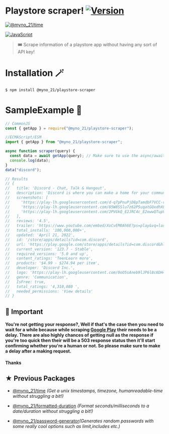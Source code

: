 # Playstore scraper! [![Version](https://img.shields.io/npm/v/@myno_21/playstore-scraper.svg)](https://www.npmjs.com/package/@myno_21/playstore-scraper)

[![@myno_21/time](https://nodei.co/npm/@myno_21/playstore-scraper.png?downloads=true&downloadRank=true)](http://npmjs.org/package/@myno_21/playstore-scraper)

[![JavaScript](https://img.shields.io/badge/JavaScript-F7DF1E?style=for-the-badge&logo=javascript&logoColor=black)](http://npmjs.org/package/@myno_21/playstore-scraper)

> 🎟️ Scrape information of a playstore app without having any sort of API key!

# Installation 🪄

```bash
$ npm install @myno_21/playstore-scraper
```

# SampleExample 📣

```js
// CommonJS
const { getApp } = require("@myno_21/playstore-scraper");

//ECMAScript/ESM
import { getApp } from "@myno_21/playstore-scraper";

async function scraper(query) {
  const data = await getApp(query); // Make sure to use the async/await or else it'll return undefined
  console.log(data);
}
data("discord");

// Results
// {
//   title: 'Discord - Chat, Talk & Hangout',
//   description: 'Discord is where you can make a home for your communities and friends. Where you can stay close and have fun over text, voice, and video chat. Whether you’re part of a school club, a gaming group, a worldwide art community, or just a handful of friends who want to spend time together, Discord makes it easy to talk every day, and hang out more often.CREATE AN INVITE-ONLY PLACE•  Discord servers are organized into topic-based channels where you can collaborate, share, have meetings, or just talk to friends about your day without clogging up a group chat.•  Send a message directly to a friend or call them up with our voice chat feature•  Voice channels make hanging out easy. Got a free moment? Grab a seat in a voice channel so friends can see you’re around and pop in to talk without having to call. You can even watch videos together!•  Reliable tech for staying close with friends. Low-latency voice and video chat feels like you’re meeting in the same room.•  Easily talk with friends while gaming and steam roll the competition.•  Be a meme messenger with easy image sharing STAY CLOSE WITH TEXT, VIDEO, AND VOICE CHAT•  Wave hello over video, watch friends stream their games, share stories over voice calls, or gather up and have a drawing session with screen share.•  Snap a photo and turn it into your own custom emojis and share them with friends.•  Share anything from funny videos and stories to your latest group photos, and pin your favorites to remember those moments later.•  Hang out in group channels or talk privately with direct messages•  Zoom through convos with friends using topic-specific channels! FOR A FEW OR A FANDOM•  Custom moderation tools and permission levels can group up your friends or teams, organize meetings for your local book club, or bring together music fans from around the world.•  Create moderators, give special members access to private channels, and much more.',
//   screenshots: [
//     'https://play-lh.googleusercontent.com/d-q7pPnuPjD8pTamdbF7VCC-rjZTBAOreMk7TIT8kjOt7us8pY32-g4I8DRYhdzA2iHu=w720-h310',
//     'https://play-lh.googleusercontent.com/85W8SSlu7z62P5uqatGOxdhX8JJJ7c_p11I_982xaPxMptsE9z4QeZr78Ua_E7A8OQ=w720-h310',
//     'https://play-lh.googleusercontent.com/2PVGkQ_E2JRC4c_E2owwQTupVtqAl5Yn1yoka_7Xa-WT4pkz4ku1kzCQQrnzqW1Tkg=w720-h310'
//   ],
//   reviews: '4.5',
//   trailer: 'https://www.youtube.com/embed/XoCvEM0Ah6E?ps=play&vq=large&rel=0&autohide=1&showinfo=0',
//   total_installs: '100,000,000+',
//   updated: 'April 21, 2022',
//   id: '/store/apps/details?id=com.discord',
//   url: 'https://play.google.com/store/apps/details?id=com.discord&hl=en&gl=US',
//   current_version: '123.7 - Stable',
//   required_versions: '5.0 and up',
//   content_ratings: 'TeenLearn more',
//   products: '$4.99 - $274.94 per item',
//   developer: 'Discord Inc.',
//   logo: 'https://play-lh.googleusercontent.com/0oO5sAneb9lJP6l8c6DH4aj6f85qNpplQVHmPmbbBxAukDnlO7DarDW0b-kEIHa8SQ=s180',
//   genre: 'Communication',
//   IsFree: true,
//   total_ratings: '4,310,080 ',
//   needed_permissions: 'View details'
// }
```

## 📝 Important

#### You're not getting your response?, Well if that's the case then you need to wait for a while because while scraping [Google Play](https://play.google.com/store?hl=en&gl=US) their needs to be a delay. There are also highly chances of getting null as the response if you're too quick then their will be a 503 response status then it'll start confirming whether you're a human or not. So please make sure to make a delay after a making request.

#### Thanks

## ★ Previous Packages

- [@myno_21/time](https://www.npmjs.com/package/@myno_21/formatted-duration) _(Get a unix timestamps, timezone, humanreadable-time without struggling a bit!)_

- [@myno_21/formatted-duration](https://www.npmjs.com/package/@myno_21/formatted-duration) _(Format seconds/milliseconds to a date/duration without struggling a bit!)_

- [@myno_21/password-generator](https://www.npmjs.com/package/@myno_21/password-generator)_(Generates random passwords with some really cool options such as limit,includes etc.)_
